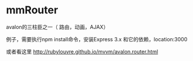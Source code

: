 mmRouter
=============

avalon的三柱臣之一（ 路由，动画，AJAX）


例子，需要执行npm install命令，安装Express 3.x 和它的依赖，location:3000

或者看这里
http://rubylouvre.github.io/mvvm/avalon.router.html